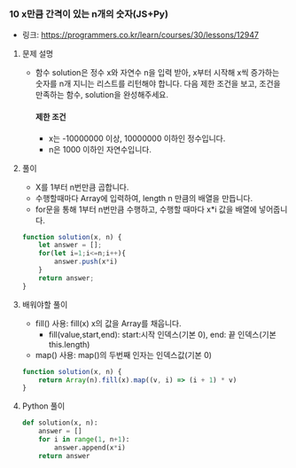 ### 10 x만큼 간격이 있는 n개의 숫자(JS+Py)

* 링크: https://programmers.co.kr/learn/courses/30/lessons/12947

1. 문제 설명

   * 함수 solution은 정수 x와 자연수 n을 입력 받아, x부터 시작해 x씩 증가하는 숫자를 n개 지니는 리스트를 리턴해야 합니다. 다음 제한 조건을 보고, 조건을 만족하는 함수, solution을 완성해주세요.

     #### 제한 조건

     - x는 -10000000 이상, 10000000 이하인 정수입니다.
     - n은 1000 이하인 자연수입니다.

2. 풀이

   * X를 1부터 n번만큼 곱합니다.
   * 수행할때마다 Array에 입력하여, length n 만큼의 배열을 만듭니다.
   * for문을 통해 1부터 n번만큼 수행하고, 수행할 때마다 x*i 값을 배열에 넣어줍니다.
   
   ```js
   function solution(x, n) {
       let answer = [];
       for(let i=1;i<=n;i++){
           answer.push(x*i)
       }
       return answer;
   }
   ```
   
3. 배워야할 풀이

   * fill() 사용: fill(x) x의 값을 Array를 채웁니다.
     * fill(value,start,end): start:시작 인덱스(기본 0), end: 끝 인덱스(기본 this.length)
   * map() 사용: map()의 두번째 인자는 인덱스값(기본 0)

   ```js
   function solution(x, n) {
       return Array(n).fill(x).map((v, i) => (i + 1) * v)
   }
   ```

4. Python 풀이

   ```python
   def solution(x, n):
       answer = []
       for i in range(1, n+1):
           answer.append(x*i)
       return answer
   ```

   

